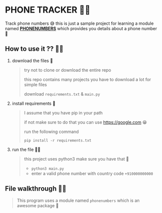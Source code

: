 # PHONE TRACKER 🕵️‍♀️

Track phone numbers 😅 this is just a sample project for learning a module named <a href="https://pypi.org/project/phonenumbers/">__PHONENUMBERS__</a> which provides you details about a phone number 📱



## How to use it ?? 🤷‍♀️

1. download the files 📂

   > try not to clone or download the entire repo
   >
   > this repo contains many projects you have to download a lot for simple files
   >
   > download `requirements.txt` & `main.py` 

2. install requirements 🔗

   > I assume that you have pip in your path 
   >
   > if not make sure to do that you can use https://google.com 😁
   >
   >  
   >
   > run the following command
   >
   > `pip install -r requirements.txt`

3. run the file 👨‍💻

   > this project uses python3 make sure you have that 🐍
   >
   > - `python3 main.py`
   > - enter a valid phone number with country code `+910000000000`



## File walkthrough 🚶‍♀️

> This program uses a module named `phonenumbers` which is an awesome package 🙂



